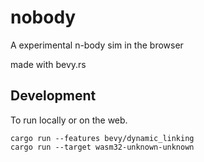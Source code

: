 # nobody
A experimental n-body sim in the browser 

made with bevy.rs

## Development

To run locally or on the web.

```shell
cargo run --features bevy/dynamic_linking
cargo run --target wasm32-unknown-unknown
```

